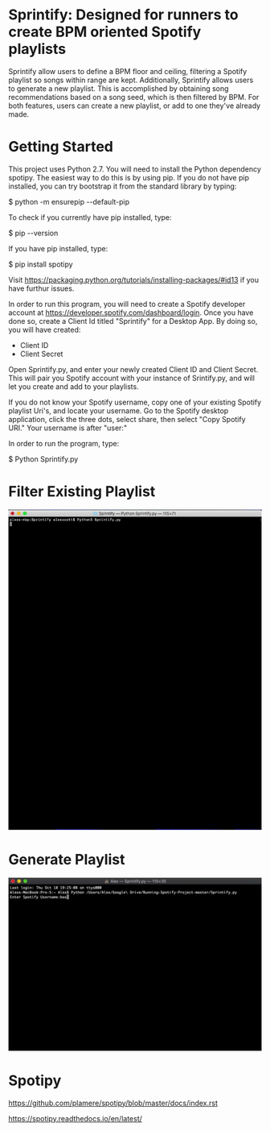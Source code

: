 
# Sprintify: Designed for runners to create BPM oriented Spotify playlists 

Sprintify allow users to define a BPM floor and ceiling, filtering a Spotify playlist so songs within range are kept. Additionally, Sprintify allows users to generate a new playlist. This is accomplished by obtaining song recommendations based on a song seed, which is then filtered by BPM. For both features, users can create a new playlist, or add to one they've already made.

# Getting Started

This project uses Python 2.7. You will need to install the Python dependency spotipy. The easiest way to do this is by using pip. If you do not have pip installed, you can try bootstrap it from the standard library by typing:

$   python -m ensurepip --default-pip

To check if you currently have pip installed, type:

$   pip --version 

If you have pip installed, type:

$   pip install spotipy

Visit https://packaging.python.org/tutorials/installing-packages/#id13 if you have furthur issues. 

In order to run this program, you will need to create a Spotify developer account at https://developer.spotify.com/dashboard/login. Once you have done so, create a Client Id titled "Sprintify" for a Desktop App.
By doing so, you will have created: 
* Client ID
* Client Secret

Open Sprintify.py, and enter your newly created Client ID and Client Secret. This will pair you Spotify account with your instance of Srintify.py, and will let you create and add to your playlists.

If you do not know your Spotify username, copy one of your existing Spotify playlist Uri's, and locate your username. Go to the Spotify desktop application, click the three dots, select share, then select "Copy Spotify URI." Your username is after "user:"

In order to run the program, type:

$   Python Sprintify.py

# Filter Existing Playlist
<img src="Sprintify_Example1.gif">

# Generate Playlist
<img src="Sprintify_Example2.gif">

# Spotipy
https://github.com/plamere/spotipy/blob/master/docs/index.rst

https://spotipy.readthedocs.io/en/latest/
